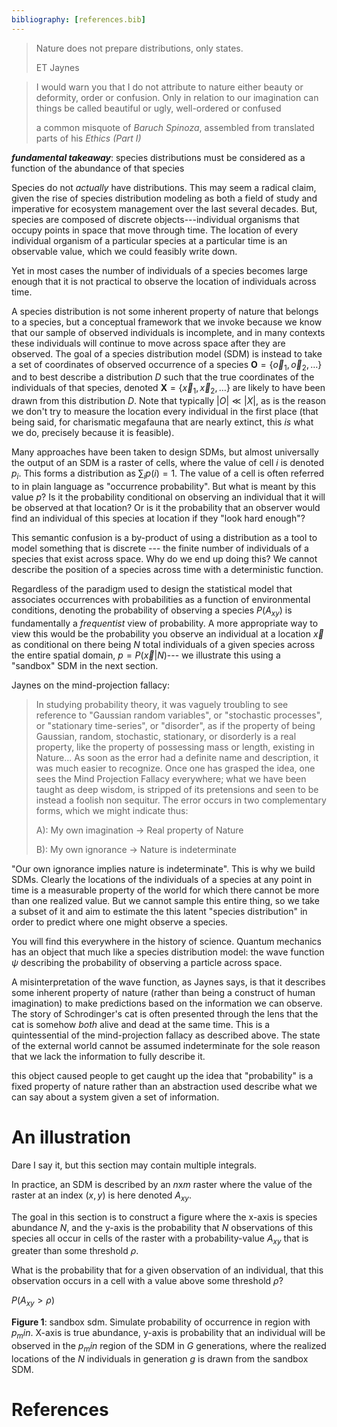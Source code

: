 ```yaml
---
bibliography: [references.bib]
---
```


> Nature does not prepare distributions, only states.
>
> ET Jaynes


> I would warn you that I do not attribute to nature either beauty or deformity,
> order or confusion. Only in relation to our imagination can things be called
> beautiful or ugly, well-ordered or confused
>
> a common misquote of _Baruch Spinoza_, assembled from translated parts
> of his _Ethics (Part I)_  


***fundamental takeaway***: species distributions must be considered as a function
of the abundance of that species

Species do not _actually_ have distributions. This may seem a radical claim,
given the rise of species distribution modeling as both a field of study and
imperative for ecosystem management over the last several decades. But, species
are composed of discrete objects---individual organisms that occupy points in
space that move through time. The location of every individual organism of
a particular species at a particular time is an observable value, which we could
feasibly write down.

Yet in most cases the number of individuals of a species becomes large enough
that it is not practical to observe the location of individuals across time.


A species distribution is not some inherent property of nature that belongs to a
species, but a conceptual framework that we invoke because we know that our
sample of observed individuals is incomplete, and in many contexts these
individuals will continue to move across space after they are observed. The goal
of a species distribution model (SDM) is instead to take a set of coordinates of
observed occurrence of a species $\mathbf{O} = \{\vec{o}_1, \vec{o}_2, \dots\}$
and to best describe a distribution $D$ such that the true coordinates of the
individuals of that species, denoted $\mathbf{X} = \{\vec{x}_1, \vec{x}_2,
\dots\}$ are likely to have been drawn from this distribution $D$. Note that
typically $|O| \ll |X|$, as is the reason we don't try to measure the location
every individual in the first place (that being said, for charismatic megafauna
that are nearly extinct, this _is_ what we do, precisely because it is
feasible).

Many approaches have been taken to design SDMs, but almost universally the
output of an SDM is a raster of cells, where the value of cell $i$ is denoted
$p_i$. This forms a distribution as $\sum_{i} p(i) = 1$. The value of a cell is
often referred to in plain language as "occurrence probability". But what is
meant by this value $p$? Is it the probability conditional on observing an
individual that it will be observed at that location? Or is it the probability
that an observer would find an individual of this species at location if they
"look hard enough"?

This semantic confusion is a by-product of using a distribution as a tool to
model something that is discrete --- the finite number of individuals of a
species that exist across space. Why do we end up doing this? We cannot describe
the position of a species across time with a deterministic function.

Regardless of the paradigm used to design the statistical model that associates
occurrences with probabilities as a function of environmental conditions,
denoting the probability of observing a species $P(A_{xy})$ is fundamentally a
_frequentist_ view of probability. A more appropriate way to view this would be
the probability you observe an individual at a location $\vec{x}$ as conditional
on there being $N$ total individuals of a given species across the entire
spatial domain,  $p = P(\vec{x} | N)$--- we illustrate this using a "sandbox"
SDM in the next section.

Jaynes on the mind-projection fallacy:

>  In studying probability theory, it was vaguely troubling to see reference to
>  "Gaussian random variables", or "stochastic processes", or "stationary
>  time-series", or "disorder", as if the property of being Gaussian, random,
>  stochastic, stationary, or disorderly is a real property, like the property
>  of possessing mass or length, existing in Nature...
> As soon as the error
>  had a definite name and description, it was much easier to recognize. Once
>  one has grasped the idea, one sees the Mind Projection Fallacy everywhere;
>  what we have been taught as deep wisdom, is stripped of its pretensions and
>  seen to be instead a foolish non sequitur. The error occurs in two
>  complementary forms, which we might indicate thus:
>
> A): My own imagination -> Real property of Nature
>
> B): My own ignorance -> Nature is indeterminate

"Our own ignorance implies nature is indeterminate". This is why we build SDMs.
Clearly the locations of the individuals of a species at any point in time is a
measurable property of the world for which there cannot be more than one
realized value. But we cannot sample this entire thing, so we take a subset of
it and aim to estimate the this latent "species distribution" in order to
predict  where one might observe a species.

You will find this everywhere in the history of science. Quantum mechanics has
an object that much like a species distribution model: the wave function $\psi$
describing the probability of observing a particle across space.

A misinterpretation of the wave function, as Jaynes says, is that it describes
some inherent property of nature (rather than being a construct of human
imagination) to make predictions based on the information we can observe. The
story of Schrodinger's cat is often presented through the lens that the cat is
somehow _both_ alive and dead at the same time. This is a quintessential of the
mind-projection fallacy as described above. The state of the external world
cannot be assumed indeterminate for the sole reason that  we lack the
information to fully describe it.

this object caused people to get caught up the idea that "probability" is a
fixed property of nature rather than an abstraction used describe what we can
say about a system given a set of information.

# An illustration

Dare I say it, but this section may contain multiple integrals.

In practice, an SDM is described by an $n$x$m$ raster where the value of the
raster at an index $(x,y)$ is here denoted $A_{xy}$.

The goal in this section is to construct a figure where the x-axis is species
abundance $N$, and the y-axis is the probability that $N$ observations of this
species all occur in cells of the raster with a probability-value $A_{xy}$ that
is greater than some threshold $\rho$.

What is the probability that for a given observation of an individual, that this
observation occurs in a cell with a value above some threshold $\rho$?

$P(A_{xy} > \rho)$



**Figure 1**: sandbox sdm. Simulate probability of occurrence in region with
$p_min$. X-axis is true abundance, y-axis is probability that an individual will
be observed in the $p_min$ region of the SDM in $G$ generations, where the
realized locations of the $N$ individuals in generation $g$ is drawn from the
sandbox SDM.





# References
